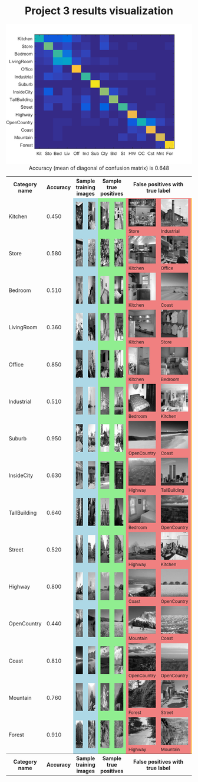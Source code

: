 <center>
<h1>Project 3 results visualization</h1>
<img src="confusion_matrix.png">

<br>
Accuracy (mean of diagonal of confusion matrix) is 0.648
<p>

<table border=0 cellpadding=4 cellspacing=1>
<tr>
<th>Category name</th>
<th>Accuracy</th>
<th colspan=2>Sample training images</th>
<th colspan=2>Sample true positives</th>
<th colspan=2>False positives with true label</th>
<th colspan=2>False negatives with wrong predicted label</th>
</tr>
<tr>
<td>Kitchen</td>
<td>0.450</td>
<td bgcolor=LightBlue><img src="thumbnails/Kitchen_image_0058.jpg" width=98 height=75></td>
<td bgcolor=LightBlue><img src="thumbnails/Kitchen_image_0196.jpg" width=94 height=75></td>
<td bgcolor=LightGreen><img src="thumbnails/Kitchen_image_0123.jpg" width=114 height=75></td>
<td bgcolor=LightGreen><img src="thumbnails/Kitchen_image_0044.jpg" width=90 height=75></td>
<td bgcolor=LightCoral><img src="thumbnails/Store_image_0083.jpg" width=100 height=75><br><small>Store</small></td>
<td bgcolor=LightCoral><img src="thumbnails/Industrial_image_0030.jpg" width=113 height=75><br><small>Industrial</small></td>
<td bgcolor=#FFBB55><img src="thumbnails/Kitchen_image_0075.jpg" width=107 height=75><br><small>InsideCity</small></td>
<td bgcolor=#FFBB55><img src="thumbnails/Kitchen_image_0121.jpg" width=100 height=75><br><small>Bedroom</small></td>
</tr>
<tr>
<td>Store</td>
<td>0.580</td>
<td bgcolor=LightBlue><img src="thumbnails/Store_image_0224.jpg" width=113 height=75></td>
<td bgcolor=LightBlue><img src="thumbnails/Store_image_0282.jpg" width=67 height=75></td>
<td bgcolor=LightGreen><img src="thumbnails/Store_image_0122.jpg" width=74 height=75></td>
<td bgcolor=LightGreen><img src="thumbnails/Store_image_0067.jpg" width=100 height=75></td>
<td bgcolor=LightCoral><img src="thumbnails/Kitchen_image_0094.jpg" width=89 height=75><br><small>Kitchen</small></td>
<td bgcolor=LightCoral><img src="thumbnails/Office_image_0180.jpg" width=113 height=75><br><small>Office</small></td>
<td bgcolor=#FFBB55><img src="thumbnails/Store_image_0102.jpg" width=100 height=75><br><small>LivingRoom</small></td>
<td bgcolor=#FFBB55><img src="thumbnails/Store_image_0039.jpg" width=57 height=75><br><small>InsideCity</small></td>
</tr>
<tr>
<td>Bedroom</td>
<td>0.510</td>
<td bgcolor=LightBlue><img src="thumbnails/Bedroom_image_0132.jpg" width=112 height=75></td>
<td bgcolor=LightBlue><img src="thumbnails/Bedroom_image_0089.jpg" width=101 height=75></td>
<td bgcolor=LightGreen><img src="thumbnails/Bedroom_image_0157.jpg" width=90 height=75></td>
<td bgcolor=LightGreen><img src="thumbnails/Bedroom_image_0117.jpg" width=52 height=75></td>
<td bgcolor=LightCoral><img src="thumbnails/Kitchen_image_0018.jpg" width=100 height=75><br><small>Kitchen</small></td>
<td bgcolor=LightCoral><img src="thumbnails/Coast_image_0054.jpg" width=75 height=75><br><small>Coast</small></td>
<td bgcolor=#FFBB55><img src="thumbnails/Bedroom_image_0042.jpg" width=101 height=75><br><small>Kitchen</small></td>
<td bgcolor=#FFBB55><img src="thumbnails/Bedroom_image_0040.jpg" width=113 height=75><br><small>LivingRoom</small></td>
</tr>
<tr>
<td>LivingRoom</td>
<td>0.360</td>
<td bgcolor=LightBlue><img src="thumbnails/LivingRoom_image_0034.jpg" width=93 height=75></td>
<td bgcolor=LightBlue><img src="thumbnails/LivingRoom_image_0232.jpg" width=100 height=75></td>
<td bgcolor=LightGreen><img src="thumbnails/LivingRoom_image_0140.jpg" width=117 height=75></td>
<td bgcolor=LightGreen><img src="thumbnails/LivingRoom_image_0072.jpg" width=100 height=75></td>
<td bgcolor=LightCoral><img src="thumbnails/Kitchen_image_0182.jpg" width=100 height=75><br><small>Kitchen</small></td>
<td bgcolor=LightCoral><img src="thumbnails/Store_image_0085.jpg" width=81 height=75><br><small>Store</small></td>
<td bgcolor=#FFBB55><img src="thumbnails/LivingRoom_image_0095.jpg" width=100 height=75><br><small>Office</small></td>
<td bgcolor=#FFBB55><img src="thumbnails/LivingRoom_image_0068.jpg" width=100 height=75><br><small>Bedroom</small></td>
</tr>
<tr>
<td>Office</td>
<td>0.850</td>
<td bgcolor=LightBlue><img src="thumbnails/Office_image_0198.jpg" width=117 height=75></td>
<td bgcolor=LightBlue><img src="thumbnails/Office_image_0066.jpg" width=118 height=75></td>
<td bgcolor=LightGreen><img src="thumbnails/Office_image_0064.jpg" width=93 height=75></td>
<td bgcolor=LightGreen><img src="thumbnails/Office_image_0103.jpg" width=104 height=75></td>
<td bgcolor=LightCoral><img src="thumbnails/Kitchen_image_0037.jpg" width=57 height=75><br><small>Kitchen</small></td>
<td bgcolor=LightCoral><img src="thumbnails/Bedroom_image_0080.jpg" width=100 height=75><br><small>Bedroom</small></td>
<td bgcolor=#FFBB55><img src="thumbnails/Office_image_0126.jpg" width=108 height=75><br><small>Bedroom</small></td>
<td bgcolor=#FFBB55><img src="thumbnails/Office_image_0127.jpg" width=119 height=75><br><small>Kitchen</small></td>
</tr>
<tr>
<td>Industrial</td>
<td>0.510</td>
<td bgcolor=LightBlue><img src="thumbnails/Industrial_image_0288.jpg" width=101 height=75></td>
<td bgcolor=LightBlue><img src="thumbnails/Industrial_image_0031.jpg" width=99 height=75></td>
<td bgcolor=LightGreen><img src="thumbnails/Industrial_image_0017.jpg" width=100 height=75></td>
<td bgcolor=LightGreen><img src="thumbnails/Industrial_image_0060.jpg" width=111 height=75></td>
<td bgcolor=LightCoral><img src="thumbnails/Bedroom_image_0082.jpg" width=121 height=75><br><small>Bedroom</small></td>
<td bgcolor=LightCoral><img src="thumbnails/Kitchen_image_0177.jpg" width=100 height=75><br><small>Kitchen</small></td>
<td bgcolor=#FFBB55><img src="thumbnails/Industrial_image_0021.jpg" width=100 height=75><br><small>LivingRoom</small></td>
<td bgcolor=#FFBB55><img src="thumbnails/Industrial_image_0085.jpg" width=112 height=75><br><small>InsideCity</small></td>
</tr>
<tr>
<td>Suburb</td>
<td>0.950</td>
<td bgcolor=LightBlue><img src="thumbnails/Suburb_image_0078.jpg" width=113 height=75></td>
<td bgcolor=LightBlue><img src="thumbnails/Suburb_image_0054.jpg" width=113 height=75></td>
<td bgcolor=LightGreen><img src="thumbnails/Suburb_image_0166.jpg" width=113 height=75></td>
<td bgcolor=LightGreen><img src="thumbnails/Suburb_image_0043.jpg" width=113 height=75></td>
<td bgcolor=LightCoral><img src="thumbnails/OpenCountry_image_0102.jpg" width=75 height=75><br><small>OpenCountry</small></td>
<td bgcolor=LightCoral><img src="thumbnails/Coast_image_0036.jpg" width=75 height=75><br><small>Coast</small></td>
<td bgcolor=#FFBB55><img src="thumbnails/Suburb_image_0013.jpg" width=113 height=75><br><small>Kitchen</small></td>
<td bgcolor=#FFBB55><img src="thumbnails/Suburb_image_0173.jpg" width=113 height=75><br><small>Store</small></td>
</tr>
<tr>
<td>InsideCity</td>
<td>0.630</td>
<td bgcolor=LightBlue><img src="thumbnails/InsideCity_image_0155.jpg" width=75 height=75></td>
<td bgcolor=LightBlue><img src="thumbnails/InsideCity_image_0135.jpg" width=75 height=75></td>
<td bgcolor=LightGreen><img src="thumbnails/InsideCity_image_0093.jpg" width=75 height=75></td>
<td bgcolor=LightGreen><img src="thumbnails/InsideCity_image_0068.jpg" width=75 height=75></td>
<td bgcolor=LightCoral><img src="thumbnails/Highway_image_0015.jpg" width=75 height=75><br><small>Highway</small></td>
<td bgcolor=LightCoral><img src="thumbnails/TallBuilding_image_0008.jpg" width=75 height=75><br><small>TallBuilding</small></td>
<td bgcolor=#FFBB55><img src="thumbnails/InsideCity_image_0088.jpg" width=75 height=75><br><small>Street</small></td>
<td bgcolor=#FFBB55><img src="thumbnails/InsideCity_image_0075.jpg" width=75 height=75><br><small>Store</small></td>
</tr>
<tr>
<td>TallBuilding</td>
<td>0.640</td>
<td bgcolor=LightBlue><img src="thumbnails/TallBuilding_image_0240.jpg" width=75 height=75></td>
<td bgcolor=LightBlue><img src="thumbnails/TallBuilding_image_0066.jpg" width=75 height=75></td>
<td bgcolor=LightGreen><img src="thumbnails/TallBuilding_image_0007.jpg" width=75 height=75></td>
<td bgcolor=LightGreen><img src="thumbnails/TallBuilding_image_0021.jpg" width=75 height=75></td>
<td bgcolor=LightCoral><img src="thumbnails/Bedroom_image_0097.jpg" width=100 height=75><br><small>Bedroom</small></td>
<td bgcolor=LightCoral><img src="thumbnails/OpenCountry_image_0009.jpg" width=75 height=75><br><small>OpenCountry</small></td>
<td bgcolor=#FFBB55><img src="thumbnails/TallBuilding_image_0030.jpg" width=75 height=75><br><small>Store</small></td>
<td bgcolor=#FFBB55><img src="thumbnails/TallBuilding_image_0047.jpg" width=75 height=75><br><small>Bedroom</small></td>
</tr>
<tr>
<td>Street</td>
<td>0.520</td>
<td bgcolor=LightBlue><img src="thumbnails/Street_image_0239.jpg" width=75 height=75></td>
<td bgcolor=LightBlue><img src="thumbnails/Street_image_0120.jpg" width=75 height=75></td>
<td bgcolor=LightGreen><img src="thumbnails/Street_image_0134.jpg" width=75 height=75></td>
<td bgcolor=LightGreen><img src="thumbnails/Street_image_0069.jpg" width=75 height=75></td>
<td bgcolor=LightCoral><img src="thumbnails/Highway_image_0137.jpg" width=75 height=75><br><small>Highway</small></td>
<td bgcolor=LightCoral><img src="thumbnails/Kitchen_image_0120.jpg" width=113 height=75><br><small>Kitchen</small></td>
<td bgcolor=#FFBB55><img src="thumbnails/Street_image_0119.jpg" width=75 height=75><br><small>InsideCity</small></td>
<td bgcolor=#FFBB55><img src="thumbnails/Street_image_0034.jpg" width=75 height=75><br><small>InsideCity</small></td>
</tr>
<tr>
<td>Highway</td>
<td>0.800</td>
<td bgcolor=LightBlue><img src="thumbnails/Highway_image_0021.jpg" width=75 height=75></td>
<td bgcolor=LightBlue><img src="thumbnails/Highway_image_0204.jpg" width=75 height=75></td>
<td bgcolor=LightGreen><img src="thumbnails/Highway_image_0008.jpg" width=75 height=75></td>
<td bgcolor=LightGreen><img src="thumbnails/Highway_image_0060.jpg" width=75 height=75></td>
<td bgcolor=LightCoral><img src="thumbnails/Coast_image_0119.jpg" width=75 height=75><br><small>Coast</small></td>
<td bgcolor=LightCoral><img src="thumbnails/OpenCountry_image_0058.jpg" width=75 height=75><br><small>OpenCountry</small></td>
<td bgcolor=#FFBB55><img src="thumbnails/Highway_image_0029.jpg" width=75 height=75><br><small>Store</small></td>
<td bgcolor=#FFBB55><img src="thumbnails/Highway_image_0006.jpg" width=75 height=75><br><small>Industrial</small></td>
</tr>
<tr>
<td>OpenCountry</td>
<td>0.440</td>
<td bgcolor=LightBlue><img src="thumbnails/OpenCountry_image_0205.jpg" width=75 height=75></td>
<td bgcolor=LightBlue><img src="thumbnails/OpenCountry_image_0043.jpg" width=75 height=75></td>
<td bgcolor=LightGreen><img src="thumbnails/OpenCountry_image_0054.jpg" width=75 height=75></td>
<td bgcolor=LightGreen><img src="thumbnails/OpenCountry_image_0059.jpg" width=75 height=75></td>
<td bgcolor=LightCoral><img src="thumbnails/Mountain_image_0052.jpg" width=75 height=75><br><small>Mountain</small></td>
<td bgcolor=LightCoral><img src="thumbnails/Coast_image_0070.jpg" width=75 height=75><br><small>Coast</small></td>
<td bgcolor=#FFBB55><img src="thumbnails/OpenCountry_image_0017.jpg" width=75 height=75><br><small>LivingRoom</small></td>
<td bgcolor=#FFBB55><img src="thumbnails/OpenCountry_image_0105.jpg" width=75 height=75><br><small>Bedroom</small></td>
</tr>
<tr>
<td>Coast</td>
<td>0.810</td>
<td bgcolor=LightBlue><img src="thumbnails/Coast_image_0290.jpg" width=75 height=75></td>
<td bgcolor=LightBlue><img src="thumbnails/Coast_image_0116.jpg" width=75 height=75></td>
<td bgcolor=LightGreen><img src="thumbnails/Coast_image_0059.jpg" width=75 height=75></td>
<td bgcolor=LightGreen><img src="thumbnails/Coast_image_0007.jpg" width=75 height=75></td>
<td bgcolor=LightCoral><img src="thumbnails/OpenCountry_image_0006.jpg" width=75 height=75><br><small>OpenCountry</small></td>
<td bgcolor=LightCoral><img src="thumbnails/OpenCountry_image_0100.jpg" width=75 height=75><br><small>OpenCountry</small></td>
<td bgcolor=#FFBB55><img src="thumbnails/Coast_image_0119.jpg" width=75 height=75><br><small>Highway</small></td>
<td bgcolor=#FFBB55><img src="thumbnails/Coast_image_0004.jpg" width=75 height=75><br><small>Highway</small></td>
</tr>
<tr>
<td>Mountain</td>
<td>0.760</td>
<td bgcolor=LightBlue><img src="thumbnails/Mountain_image_0267.jpg" width=75 height=75></td>
<td bgcolor=LightBlue><img src="thumbnails/Mountain_image_0070.jpg" width=75 height=75></td>
<td bgcolor=LightGreen><img src="thumbnails/Mountain_image_0020.jpg" width=75 height=75></td>
<td bgcolor=LightGreen><img src="thumbnails/Mountain_image_0055.jpg" width=75 height=75></td>
<td bgcolor=LightCoral><img src="thumbnails/Forest_image_0124.jpg" width=75 height=75><br><small>Forest</small></td>
<td bgcolor=LightCoral><img src="thumbnails/Street_image_0022.jpg" width=75 height=75><br><small>Street</small></td>
<td bgcolor=#FFBB55><img src="thumbnails/Mountain_image_0075.jpg" width=75 height=75><br><small>OpenCountry</small></td>
<td bgcolor=#FFBB55><img src="thumbnails/Mountain_image_0097.jpg" width=75 height=75><br><small>Highway</small></td>
</tr>
<tr>
<td>Forest</td>
<td>0.910</td>
<td bgcolor=LightBlue><img src="thumbnails/Forest_image_0087.jpg" width=75 height=75></td>
<td bgcolor=LightBlue><img src="thumbnails/Forest_image_0129.jpg" width=75 height=75></td>
<td bgcolor=LightGreen><img src="thumbnails/Forest_image_0136.jpg" width=75 height=75></td>
<td bgcolor=LightGreen><img src="thumbnails/Forest_image_0077.jpg" width=75 height=75></td>
<td bgcolor=LightCoral><img src="thumbnails/Highway_image_0032.jpg" width=75 height=75><br><small>Highway</small></td>
<td bgcolor=LightCoral><img src="thumbnails/Mountain_image_0100.jpg" width=75 height=75><br><small>Mountain</small></td>
<td bgcolor=#FFBB55><img src="thumbnails/Forest_image_0047.jpg" width=75 height=75><br><small>Bedroom</small></td>
<td bgcolor=#FFBB55><img src="thumbnails/Forest_image_0109.jpg" width=75 height=75><br><small>Mountain</small></td>
</tr>
<tr>
<th>Category name</th>
<th>Accuracy</th>
<th colspan=2>Sample training images</th>
<th colspan=2>Sample true positives</th>
<th colspan=2>False positives with true label</th>
<th colspan=2>False negatives with wrong predicted label</th>
</tr>
</table>
</center>



